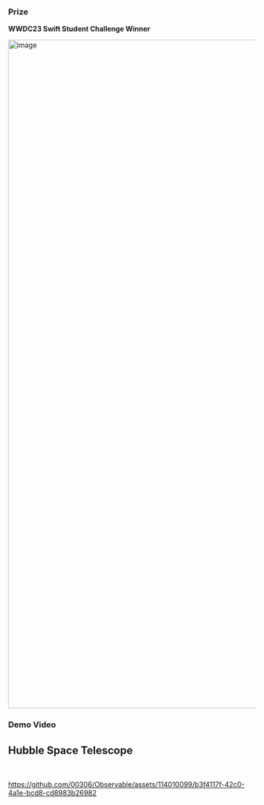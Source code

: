 ### Prize

**WWDC23 Swift Student Challenge Winner**

<img width="1358" alt="image" src="https://github.com/00306/Observable/assets/114010099/32213ece-fc7c-44f3-9726-e7afacd5c98a">

<br>

### Demo Video

**Hubble Space Telescope**
---

<br>

https://github.com/00306/Observable/assets/114010099/b3f4117f-42c0-4a1e-bcd8-cd8983b26982






